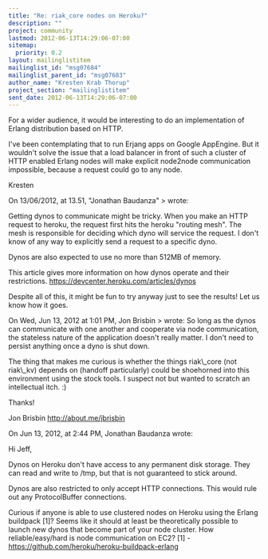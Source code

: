 ```yaml
---
title: "Re: riak_core nodes on Heroku?"
description: ""
project: community
lastmod: 2012-06-13T14:29:06-07:00
sitemap:
  priority: 0.2
layout: mailinglistitem
mailinglist_id: "msg07684"
mailinglist_parent_id: "msg07683"
author_name: "Kresten Krab Thorup"
project_section: "mailinglistitem"
sent_date: 2012-06-13T14:29:06-07:00
---
```



For a wider audience, it would be interesting to do an implementation of Erlang 
distribution based on HTTP.

I've been contemplating that to run Erjang apps on Google AppEngine. But it 
wouldn't solve the issue that a load balancer in front of such a cluster of 
HTTP enabled Erlang nodes will make explicit node2node communication 
impossible, because a request could go to any node.

Kresten

On 13/06/2012, at 13.51, "Jonathan Baudanza" 
&gt; wrote:

Getting dynos to communicate might be tricky. When you make an HTTP request to 
heroku, the request first hits the heroku "routing mesh". The mesh is 
responsible for deciding which dyno will service the request. I don't know of 
any way to explicitly send a request to a specific dyno.

Dynos are also expected to use no more than 512MB of memory.

This article gives more information on how dynos operate and their restrictions.
https://devcenter.heroku.com/articles/dynos

Despite all of this, it might be fun to try anyway just to see the results! Let 
us know how it goes.

On Wed, Jun 13, 2012 at 1:01 PM, Jon Brisbin 
&gt; wrote:
So long as the dynos can communicate with one another and cooperate via node 
communication, the stateless nature of the application doesn't really matter. I 
don't need to persist anything once a dyno is shut down.

The thing that makes me curious is whether the things riak\\_core (not riak\\_kv) 
depends on (handoff particularly) could be shoehorned into this environment 
using the stock tools. I suspect not but wanted to scratch an intellectual 
itch. :)

Thanks!

Jon Brisbin
http://about.me/jbrisbin

On Jun 13, 2012, at 2:44 PM, Jonathan Baudanza wrote:

Hi Jeff,

Dynos on Heroku don't have access to any permanent disk storage. They can read 
and write to /tmp, but that is not guaranteed to stick around.

Dynos are also restricted to only accept HTTP connections. This would rule out 
any ProtocolBuffer connections.

Curious if anyone is able to use clustered nodes on Heroku using the Erlang 
buildpack [1]? Seems like it should at least be theoretically possible to 
launch new dynos that become part of your node cluster. How reliable/easy/hard 
is node communication on EC2?
[1] - https://github.com/heroku/heroku-buildpack-erlang

